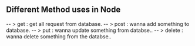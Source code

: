 ## Different Method uses in Node

-- > get : get all request from database.
-- > post : wanna add something to database.
-- > put : wanna update something from databse..
-- > delete : wanna delete something from the databse..